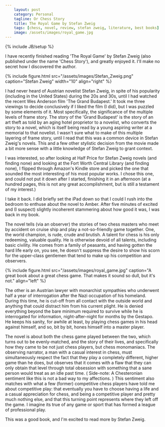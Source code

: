 ```yaml
---
    layout: post
    category: Personal 
    tagline: Or Chess Story 
    title: The Royal Game by Stefan Zweig
    tags: [chess, novel, review, stefan zweig, literature, best books]
    image: /assets/images/royal_game.jpg
---
```

{% include JB/setup %}

I have recently finished reading 'The Royal Game' by Stefan Zweig (also published under the name 'Chess Story'), and greatly enjoyed it. I'll make no secret how I discovered the author. 

<!-- more -->


{% include figure.html src="/assets/images/Stefan_Zweig.png" caption="Stefan Zweig" width="10" align="right"  %}

I had never heard of Austrian novelist Stefan Zweig, in spite of his popularity (including in the United States) during the 20s and 30s, until I had watched the recent Wes Anderson film 'The Grand Budapest.' It took me three viewings to decide conclusively if I liked the film (I did), but I was puzzled by some elements of it. Most specifically, the significance of the multiple levels of frame story. The story of the 'Grand Budapest' is the story of an art theft as told by an aging hotel proprietor to a novelist, who converts the story to a novel, which is itself being read by a young aspiring writer at a memorial to that novelist. I wasn't sure what to make of this multiple layering of frame story, until I read that this was a common device in Stefan Zweig's novels. This and a few other stylistic decision from the movie made a bit more sense with a little knowledge of Stefan Zweig to grant context. 

I was interested, so after looking at Half Price for Stefan Zweig novels (and finding none) and looking at the Fort Worth Central Library (and finding none), I flipped through Amazon's Kindle store and picked the one that sounded the most interesting of his most popular works. I chose this one, and could not put it down after I started, finishing it in an afternoon (at a hundred pages, this is not any great accomplishment, but is still a testament of my interest.) 

I take it back. I did briefly set the iPad down so that I could I rush into the bedroom to enthuse about the novel to Amber. After five minutes of excited and (I suspect) slightly incoherent stammering about how good it was, I was back in my book.  

The novel tells (via an observer) the stories of two chess masters who meet by accident on cruise ship and play a not-so-friendly game together. One, the world champion, is rude, crude and brutish. A talent for chess is his only redeeming, valuable quality. He is otherwise devoid of all talents, including basic civility. He comes from a family of peasants, and having gotten the hard life early on, you see, he doesn't suppress the desire to show his scorn for the upper-class gentlemen that tend to make up his competition and observers. 

{% include figure.html src="/assets/images/royal_game.jpg" caption="A great book about a great chess game. That makes it sound so dull, but it's not." align="left"  %}

The other is an Austrian lawyer with monarchist sympathies who underwent half a year of interrogation after the Nazi occupation of his homeland. During this time, he is cut-off from all contact with the outside world and anything that could distract him from his current plight. He is denied everything beyond the bare minimum required to survive while he is interrogated for information, night-after-night for months by the Gestapo. He keeps his sanity, for awhile at least, by playing chess games in his head against himself, and so, bit by bit, hones himself into a master player. 

The novel is about both the chess game played between the two, which turns out to be evenly-matched, and the story of their lives, and specifically how they came to be not just chess players, but chess monomaniacs. The observing narrator, a man with a casual interest in chess, must simultaneously respect the fact that they play a completely different, higher game than he does, but observes that it comes with a flaw that they can only obtain that level through total obsession with something that a sane person would treat as an idle past time. ( Side-note: A Chesteronian sentiment like this is not a bad way to my affections. ) This sentiment also matches with what a few (former) competitive chess players have told me about competitive play: that eventually you have to choose having a life and a casual appreciation for chess, and being a competitive player and pretty much nothing else, and that this turning point represents where they left off the game. I imagine its true of any game or sport that has formed a league of professional play. 

This was a good book, and I'm excited to read more by Stefan Zweig.




